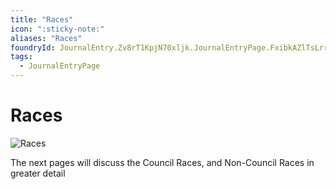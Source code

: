 ```yaml
---
title: "Races"
icon: ":sticky-note:"
aliases: "Races"
foundryId: JournalEntry.Zv8rT1KpjN70xljk.JournalEntryPage.FxibkAZlTsLrrjtx
tags:
  - JournalEntryPage
---
```


# Races
![Races](/media/races.jpg)

The next pages will discuss the Council Races, and Non-Council Races in greater detail
